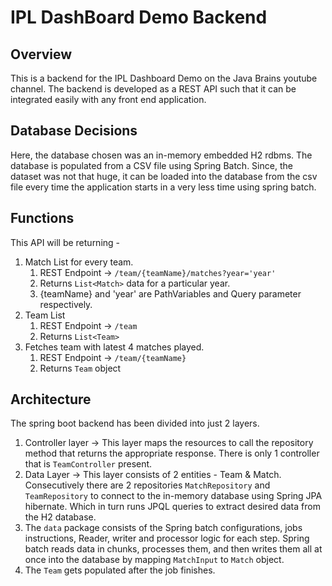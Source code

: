 # IPL DashBoard Demo Backend
## Overview
This is a backend for the IPL Dashboard Demo on the Java Brains youtube channel.
The backend is developed as a REST API such that it can be integrated easily with 
any front end application. 
## Database Decisions
Here, the database chosen was an in-memory embedded H2 rdbms. The database is 
populated from a CSV file using Spring Batch. Since, the dataset was not that
huge, it can be loaded into the database from the csv file every time the application
starts in a very less time using spring batch.
## Functions
This API will be returning -
1. Match List for every team. 
   1. REST Endpoint &#8594; `/team/{teamName}/matches?year='year'`
   2. Returns `List<Match>` data for a particular year.
   3. {teamName} and 'year' are PathVariables and Query parameter respectively.
2. Team List
   1. REST Endpoint &#8594; `/team`
   2. Returns `List<Team>`
3. Fetches team with latest 4 matches played.
   1. REST Endpoint &#8594; `/team/{teamName}`
   2. Returns `Team` object
## Architecture
The spring boot backend has been divided into just 2 layers.
1. Controller layer &#8594; This layer maps the resources to call the
repository method that returns the appropriate response. There is only 1 controller that is
`TeamController` present.
2. Data Layer &#8594; This layer consists of 2 entities - Team & Match. 
Consecutively there are 2 repositories `MatchRepository` and `TeamRepository` to 
connect to the in-memory database using Spring JPA hibernate. Which in
turn runs JPQL queries to extract desired data from the H2 database.
3. The `data` package consists of the Spring batch configurations, jobs instructions,
Reader, writer and processor logic for each step. Spring batch reads data in chunks, processes them, and 
then writes them all at once into the database by mapping `MatchInput` to `Match` object. 
4. The `Team` gets populated after the job finishes.